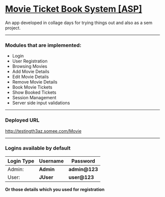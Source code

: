 # [Movie Ticket Book System [ASP]](http://testingth3az.somee.com/Movie)
An app developed in collage days for trying things out and also as a sem project.

---

### Modules that are implemented:
 - Login
 - User Registration
 - Browsing Movies
 - Add Movie Details
 - Edit Movie Details
 - Remove Movie Details
 - Book Movie Tickets
 - Show Booked Tickets
 - Session Management
 - Server side input validations

---

### Deployed URL
http://testingth3az.somee.com/Movie

---

### Logins available by default
|Login Type|Username|Password|
|---|---|---|
|Admin: |**Admin**|**admin@123** |
|User: |**JUser**|**user@123**|

**Or those details which you used for registration**

